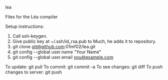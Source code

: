 lea

Files for the Léa compiler


Setup instructions:
1. Call ssh-keygen.
2. Give public key at ~/.ssh/id_rsa.pub to Much, he adds it to repository.
3. git clone git@github.com:01mf02/lea.git
4. git config --global user.name "Your Name"
5. git config --global user.email you@example.com

To update: git pull
To commit: git commit -a
To see changes: git diff
To push changes to server: git push
